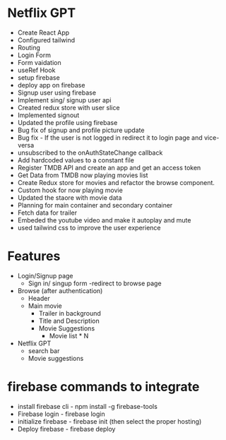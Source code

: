 # Netflix GPT
- Create React App
- Configured tailwind
- Routing
- Login Form
- Form vaidation
- useRef Hook
- setup firebase 
- deploy app on firebase
- Signup user using firebase
- Implement sing/ signup user api
- Created redux store with user slice
- Implemented signout
- Updated the profile using firebase
- Bug fix of signup and profile picture update
- Bug fix - If the user is not logged in redirect it to login page and vice-versa
- unsubscribed to the onAuthStateChange callback
- Add hardcoded values to a constant file
- Register TMDB API and create an app and get an access token
- Get Data from TMDB now playing movies list
- Create Redux store for movies and refactor the browse component.
- Custom hook for now playing movie
- Updated the staore with movie data
- Planning for main container and secondary container
- Fetch data for trailer
- Embeded the youtube video and make it autoplay and mute
- used tailwind css to improve the user experience



# Features 
- Login/Signup page
    - Sign in/ singup form
    -redirect to browse page
- Browse (after authentication)
    - Header
    - Main movie
        - Trailer in background
        - Title and Description
        - Movie Suggestions
            - Movie list * N
- Netflix GPT
    - search bar
    - Movie suggestions
    

# firebase commands to integrate
  - install firebase cli
        - npm install -g firebase-tools
  - Firebase login 
        - firebase login
  - initialize firebase 
        -  firebase init (then select the proper hosting)
  - Deploy firebase 
        - firebase deploy      